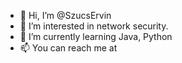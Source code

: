 - 👋 Hi, I’m @SzucsErvin
- 👀 I’m interested in network security.  
- 🌱 I’m currently learning Java, Python
- 📫 You can reach me at 

<!---
SzucsErvin/SzucsErvin is a ✨ special ✨ repository because its `README.md` (this file) appears on your GitHub profile.
You can click the Preview link to take a look at your changes.
--->
